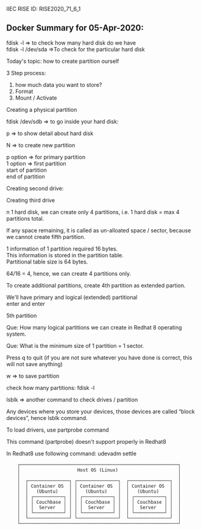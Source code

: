 IIEC RISE ID: RISE2020_71_6_1

## Docker Summary for 05-Apr-2020:

fdisk -l => to check how many hard disk do we have <br/>
fdisk -l /dev/sda =>To check for the particular hard disk	

Today's topic: how to create partition ourself

3 Step process:
1. how much data you want to store?
2. Format
3. Mount / Activate

Creating a physical partition

fdisk /dev/sdb => to go inside your hard disk:

p => to show detail about hard disk

N => to create new partition

p option => for primary partition <br/>
1 option => first partition <br/>
start of partition <br/>
end of partition

Creating second drive:

Creating third drive

n 1 hard disk, we can create only 4 partitions, i.e. 1 hard disk = max 4 partitions total.

If any space remaining, it is called as un-alloated space / sector, because we cannot create fifth partition.

1 information of 1 partition required 16 bytes. <br/>
This information is stored in the partition table. <br/>
Partitional table size is 64 bytes.

64/16 = 4, hence, we can create 4 partitions only.

To create additional partitions, create 4th partition as extended partion.

We'll have primary and logical (extended) partitional <br/>
enter and enter

5th partition

Que: How many logical partitions we can create in Redhat 8 operating system.

Que: What is the minimum size of 1 partition = 1 sector.

Press q to quit (if you are not sure whatever you have done is correct, this will not save anything)

w => to save partition 

check how many partitions: fdisk -l

lsblk => another command to check drives / partition

Any devices where you store your devices, those devices are called “block devices”, hence lsblk command.

To load drivers, use partprobe command

This command (partprobe) doesn't support properly in Redhat8

In Redhat8 use following command: udevadm settle

```
	┌──────────────────────────────────────────────────────────┐
	│                     Host OS (Linux)                      │
	│                                                          │
	│  ┌───────────────┐ ┌───────────────┐  ┌───────────────┐  │
	│  │ Container OS  │ │ Container OS  │  │ Container OS  │  │
	│  │   (Ubuntu)    │ │   (Ubuntu)    │  │   (Ubuntu)    │  │
	│  │ ┌───────────┐ │ │ ┌───────────┐ │  │ ┌───────────┐ │  │
	│  │ │ Couchbase │ │ │ │ Couchbase │ │  │ │ Couchbase │ │  │
	│  │ │  Server   │ │ │ │  Server   │ │  │ │  Server   │ │  │
	│  │ └───────────┘ │ │ └───────────┘ │  │ └───────────┘ │  │
	│  └───────────────┘ └───────────────┘  └───────────────┘  │
	└──────────────────────────────────────────────────────────┘
```
